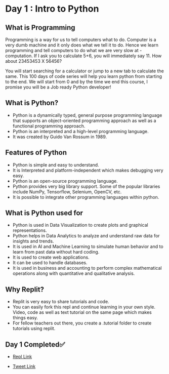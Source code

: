 # Day 1 : Intro to Python 

## What is Programming

Programming is a way for us to tell computers what to do. Computer is a very dumb machine and it only does what we tell it to do. Hence we learn programming and tell computers to do what we are very slow at - computation. If I ask you to calculate 5+6, you will immediately say 11. How about 23453453 X 56456?

You will start searching for a calculator or jump to a new tab to calculate the same. This 100 days of code series will help you learn python from starting to the end. We will start from 0 and by the time we end this course, I promise you will be a Job ready Python developer!

## What is Python?

- Python is a dynamically typed, general purpose programming language that supports an object-oriented programming approach as well as a functional programming approach.
- Python is an interpreted and a high-level programming language.
- It was created by Guido Van Rossum in 1989.

## Features of Python

- Python is simple and easy to understand.
- It is Interpreted and platform-independent which makes debugging very easy.
- Python is an open-source programming language.
- Python provides very big library support. Some of the popular libraries include NumPy, Tensorflow, Selenium, OpenCV, etc.
- It is possible to integrate other programming languages within python.

## What is Python used for

- Python is used in Data Visualization to create plots and graphical representations.
- Python helps in Data Analytics to analyze and understand raw data for insights and trends.
- It is used in AI and Machine Learning to simulate human behavior and to learn from past data without hard coding.
- It is used to create web applications.
- It can be used to handle databases.
- It is used in business and accounting to perform complex mathematical operations along with quantitative and qualitative analysis.

## Why Replit?

- Replit is very easy to share tutorials and code.
- You can easily fork this repl and continue learning in your own style. Video, code as well as text tutorial on the same page which makes things easy.
- For fellow teachers out there, you create a .tutorial folder to create tutorials using replit.

## Day 1 Completed✅ 

* [Repl Link](https://replit.com/@kishanrajput23/01-Day1-Intro-to-Python)

* [Tweet Link](https://twitter.com/kishan_rajput23/status/1597309937155461120?s=20&t=sWunOdN283hv2QO_v7OaeA)
